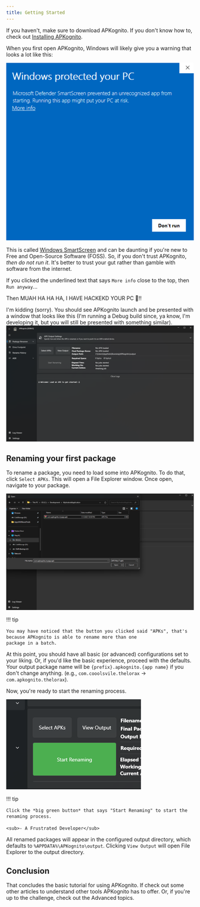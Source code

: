 ```yaml
---
title: Getting Started
---
```


If you haven't, make sure to download APKognito. If you don't know how to, check out [Installing APKognito](./installing.md).

When you first open APKognito, Windows will likely give you a warning that looks a lot like this:

![Windows security example](../images/index/windows-security-warning.png)

This is called [Windows SmartScreen](https://learn.microsoft.com/en-us/windows/security/operating-system-security/virus-and-threat-protection/microsoft-defender-smartscreen/) and can be daunting
if you're new to Free and Open-Source Software (FOSS). So, if you don't trust APKognito, _then do not run it_.
It's better to trust your gut rather than gamble with software from the internet.

If you clicked the underlined text that says `More info` close to the top, then `Run anyway`...

Then MUAH HA HA HA, I HAVE HACKEKD YOUR PC 👻!!

I'm kidding (sorry). You should see APKognito launch and be presented with a window that looks like this (I'm running a Debug build since, ya know, I'm developing it, but you will still be presented with
something similar).
![APKognito Main Page Example](../images/index/apkognito-main-page-example.png)

## Renaming your first package

To rename a package, you need to load some into APKognito. To do that, click `Select APKs`. This will open a File Explorer window.
Once open, navigate to your package.

![Totally Real Example](../images/index/real-example.png)

!!! tip

    You may have noticed that the button you clicked said "APKs", that's because APKognito is able to rename more than one
    package in a batch.

At this point, you should have all basic (or advanced) configurations set to your liking. Or, if you'd like the basic experience, proceed with the defaults.
Your output package name will be `{prefix}.apkognito.{app name}` if you don't change anything. (e.g., `com.cooolsvile.thelorax` -> `com.apkognito.thelorax`).

Now, you're ready to start the renaming process.

![Start Example](../images/index/start-example.png)

!!! tip

    Click the *big green button* that says "Start Renaming" to start the renaming process.

    <sub>- A Frustrated Developer</sub>

All renamed packages will appear in the configured output directory, which defaults to `%APPDATA%\APKognito\output`.
Clicking `View Output` will open File Explorer to the output directory.

## Conclusion

That concludes the basic tutorial for using APKognito.
If check out some other articles to understand other tools APKognito has to offer. Or, if you're up to the challenge, check out the Advanced topics.
